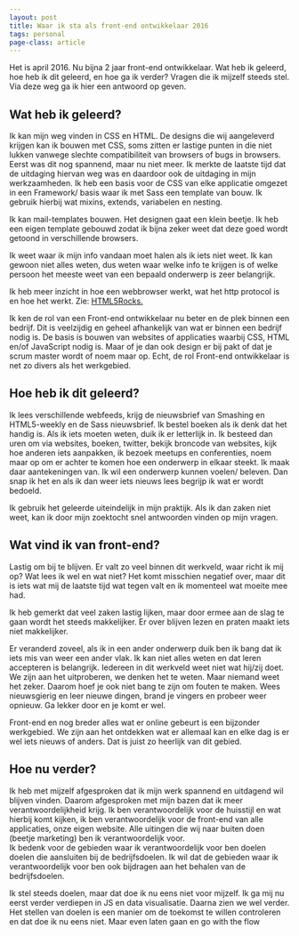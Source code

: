 ```yaml
---
layout: post
title: Waar ik sta als front-end ontwikkelaar 2016
tags: personal
page-class: article
---
```


<p>Het is april 2016. Nu bijna 2 jaar front-end ontwikkelaar. Wat heb ik geleerd, hoe heb ik dit geleerd, en hoe ga ik verder? Vragen die ik mijzelf steeds stel. Via deze weg ga ik hier een antwoord op geven.<p>

<h2>Wat heb ik geleerd?</h2>
<p>Ik kan mijn weg vinden in CSS en HTML. De designs die wij aangeleverd krijgen kan ik bouwen met CSS, soms zitten er lastige punten in die niet lukken vanwege slechte compatibiliteit van browsers of bugs in browsers. Eerst was dit nog spannend, maar nu niet meer. Ik merkte de laatste tijd dat de uitdaging hiervan weg was en daardoor ook de uitdaging in mijn werkzaamheden. Ik heb een basis voor de CSS van elke applicatie omgezet in een Framework/ basis waar ik met Sass een template van bouw. Ik gebruik hierbij wat mixins, extends, variabelen en nesting.</p>
 
<p>Ik kan mail-templates bouwen. Het designen gaat een klein beetje. Ik heb een eigen template gebouwd zodat ik bijna zeker weet dat deze goed wordt getoond in verschillende browsers.</p>

<p>Ik weet waar ik mijn info vandaan moet halen als ik iets niet weet. Ik kan gewoon niet alles weten, dus weten waar welke info te krijgen is of welke persoon het meeste weet van een bepaald onderwerp is zeer belangrijk.</p>

<p>Ik heb meer inzicht in hoe een webbrowser werkt, wat het http protocol is en hoe het werkt. Zie: <a href="http://www.html5rocks.com/en/tutorials/internals/howbrowserswork/" title="How browsers work, artikel op HTML5 Rocks">HTML5Rocks.</a></p>

<p>Ik ken de rol van een Front-end ontwikkelaar nu beter en de plek binnen een bedrijf. Dit is veelzijdig en geheel afhankelijk van wat er binnen een bedrijf nodig is. De basis is bouwen van websites of applicaties waarbij CSS, HTML en/of JavaScript nodig is. Maar of je dan ook design er bij pakt of dat je scrum master wordt of noem maar op. Echt, de rol Front-end ontwikkelaar is net zo divers als het werkgebied.</p>

<h2>Hoe heb ik dit geleerd?</h2>

<p>Ik lees verschillende webfeeds, krijg de nieuwsbrief van Smashing en HTML5-weekly en de Sass nieuwsbrief.
Ik bestel boeken als ik denk dat het handig is. Als ik iets moeten weten, duik ik er letterlijk in. Ik besteed dan uren om via websites, boeken, twitter, bekijk broncode van websites, kijk hoe anderen iets aanpakken, ik bezoek meetups en conferenties, noem maar op om er achter te komen hoe een onderwerp in elkaar steekt. Ik maak daar aantekeningen van. Ik wil een onderwerp kunnen voelen/ beleven. Dan snap ik het en als ik dan weer iets nieuws lees begrijp ik wat er wordt bedoeld.</p> 
<p>Ik gebruik het geleerde uiteindelijk in mijn praktijk. Als ik dan zaken niet weet, kan ik door mijn zoektocht snel antwoorden vinden op mijn vragen.</p>

<h2>Wat vind ik van front-end?</h2>
<p>Lastig om bij te blijven. 
Er valt zo veel binnen dit werkveld, waar richt ik mij op? Wat lees ik wel en wat niet? Het komt misschien negatief over, maar dit is iets wat mij de laatste tijd wat tegen valt en ik momenteel wat moeite mee had.</p>

<p>Ik heb gemerkt dat veel zaken lastig lijken, maar door ermee aan de slag te gaan wordt het steeds makkelijker. Er over blijven lezen en praten maakt iets niet makkelijker.</p>

<p>Er veranderd zoveel, als ik in een ander onderwerp duik ben ik bang dat ik iets mis van weer een ander vlak. 
Ik kan niet alles weten en dat leren accepteren is belangrijk.
Iedereen in dit werkveld weet niet wat hij/zij doet. We zijn aan het uitproberen, we denken het te weten. Maar niemand weet het zeker. Daarom hoef je ook niet bang te zijn om fouten te maken.
Wees nieuwsgierig en leer nieuwe dingen, brand je vingers en probeer weer opnieuw. Ga lekker door en je komt er wel.</p>

<p>Front-end en nog breder alles wat er online gebeurt is een bijzonder werkgebied. We zijn aan het ontdekken wat er allemaal kan en elke dag is er wel iets nieuws of anders. Dat is juist zo heerlijk van dit gebied.</p>

<h2>Hoe nu verder?</h2>
<p>Ik heb met mijzelf afgesproken dat ik mijn werk spannend en uitdagend wil blijven vinden. Daarom afgesproken met mijn bazen dat ik meer verantwoordelijkheid krijg. Ik ben verantwoordelijk voor de huisstijl en wat hierbij komt kijken, ik ben verantwoordelijk voor de front-end van alle applicaties, onze eigen website. Alle uitingen die wij naar buiten doen (beetje marketing) ben ik verantwoordelijk voor.<br>
Ik bedenk voor de gebieden waar ik verantwoordelijk voor ben doelen doelen die aansluiten bij de bedrijfsdoelen. Ik wil dat de gebieden waar ik verantwoordelijk voor ben ook bijdragen aan het behalen van de bedrijfsdoelen.</p>

<p>Ik stel steeds doelen, maar dat doe ik nu eens niet voor mijzelf. Ik ga mij nu eerst verder verdiepen in JS en data visualisatie. Daarna zien we wel verder. Het stellen van doelen is een manier om de toekomst te willen controleren en dat doe ik nu eens niet. Maar even laten gaan en go with the flow</p>